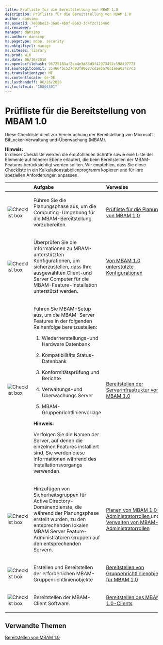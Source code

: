 ```yaml
---
title: Prüfliste für die Bereitstellung von MBAM 1.0
description: Prüfliste für die Bereitstellung von MBAM 1.0
author: dansimp
ms.assetid: 7e00be23-36a0-4b0f-8663-3c4f2c71546d
ms.reviewer: ''
manager: dansimp
ms.author: dansimp
ms.pagetype: mdop, security
ms.mktglfcycl: manage
ms.sitesec: library
ms.prod: w10
ms.date: 06/16/2016
ms.openlocfilehash: 96725183af2cb4e3d86d3f42973452c598497773
ms.sourcegitcommit: 354664bc527d93f80687cd2eba70d1eea024c7c3
ms.translationtype: MT
ms.contentlocale: de-DE
ms.lasthandoff: 06/26/2020
ms.locfileid: "10804301"
---
```

# Prüfliste für die Bereitstellung von MBAM 1.0


Diese Checkliste dient zur Vereinfachung der Bereitstellung von Microsoft BitLocker-Verwaltung und-Überwachung (MBAM).

**Hinweis:**  
In dieser Checkliste werden die empfohlenen Schritte sowie eine Liste der Elemente auf höherer Ebene erläutert, die beim Bereitstellen der MBAM-Features berücksichtigt werden sollten. Wir empfehlen, dass Sie diese Checkliste in ein Kalkulationstabellenprogramm kopieren und für Ihre speziellen Anforderungen anpassen.



<table>
<colgroup>
<col width="25%" />
<col width="25%" />
<col width="25%" />
<col width="25%" />
</colgroup>
<thead>
<tr class="header">
<th align="left"></th>
<th align="left">Aufgabe</th>
<th align="left">Verweise</th>
<th align="left">Anmerkungen</th>
</tr>
</thead>
<tbody>
<tr class="odd">
<td align="left"><img src="images/checklistbox.gif" alt="Checklist box" /></td>
<td align="left"><p>Führen Sie die Planungsphase aus, um die Computing-Umgebung für die MBAM-Bereitstellung vorzubereiten.</p></td>
<td align="left"><p><a href="mbam-10-planning-checklist.md" data-raw-source="[MBAM 1.0 Planning Checklist](mbam-10-planning-checklist.md)">Prüfliste für die Planung von MBAM 1.0</a></p></td>
<td align="left"><p></p></td>
</tr>
<tr class="even">
<td align="left"><img src="images/checklistbox.gif" alt="Checklist box" /></td>
<td align="left"><p>Überprüfen Sie die Informationen zu MBAM-unterstützten Konfigurationen, um sicherzustellen, dass Ihre ausgewählten Client-und Server Computer für die MBAM-Feature-Installation unterstützt werden.</p></td>
<td align="left"><p><a href="mbam-10-supported-configurations.md" data-raw-source="[MBAM 1.0 Supported Configurations](mbam-10-supported-configurations.md)">Von MBAM 1.0 unterstützte Konfigurationen</a></p></td>
<td align="left"><p></p></td>
</tr>
<tr class="odd">
<td align="left"><img src="images/checklistbox.gif" alt="Checklist box" /></td>
<td align="left"><p>Führen Sie MBAM-Setup aus, um die MBAM-Server Features in der folgenden Reihenfolge bereitzustellen:</p>
<ol>
<li><p>Wiederherstellungs-und Hardware Datenbank</p></li>
<li><p>Kompatibilitäts Status-Datenbank</p></li>
<li><p>Konformitätsprüfung und Berichte</p></li>
<li><p>Verwaltungs-und Überwachungs Server</p></li>
<li><p>MBAM-Gruppenrichtlinienvorlage</p></li>
</ol>
<div class="alert">
<strong>Hinweis:</strong><br/><p>Verfolgen Sie die Namen der Server, auf denen die einzelnen Features installiert sind. Sie werden diese Informationen während des Installationsvorgangs verwenden.</p>
</div>
<div>

</div></td>
<td align="left"><p><a href="deploying-the-mbam-10-server-infrastructure.md" data-raw-source="[Deploying the MBAM 1.0 Server Infrastructure](deploying-the-mbam-10-server-infrastructure.md)">Bereitstellen der Serverinfrastruktur von MBAM 1.0</a></p></td>
<td align="left"><p></p></td>
</tr>
<tr class="even">
<td align="left"><img src="images/checklistbox.gif" alt="Checklist box" /></td>
<td align="left"><p>Hinzufügen von Sicherheitsgruppen für Active Directory-Domänendienste, die während der Planungsphase erstellt wurden, zu den entsprechenden lokalen MBAM Server Feature-Administratoren Gruppen auf den entsprechenden Servern.</p></td>
<td align="left"><p><a href="planning-for-mbam-10-administrator-roles.md" data-raw-source="[Planning for MBAM 1.0 Administrator Roles](planning-for-mbam-10-administrator-roles.md)">Planen von MBAM 1,0-Administratorrollen </a> und <a href="how-to-manage-mbam-administrator-roles-mbam-1.md" data-raw-source="[How to Manage MBAM Administrator Roles](how-to-manage-mbam-administrator-roles-mbam-1.md)"> Verwalten von MBAM-Administratorrollen</a></p></td>
<td align="left"><p></p></td>
</tr>
<tr class="odd">
<td align="left"><img src="images/checklistbox.gif" alt="Checklist box" /></td>
<td align="left"><p>Erstellen und Bereitstellen der erforderlichen MBAM-Gruppenrichtlinienobjekte</p></td>
<td align="left"><p><a href="deploying-mbam-10-group-policy-objects.md" data-raw-source="[Deploying MBAM 1.0 Group Policy Objects](deploying-mbam-10-group-policy-objects.md)">Bereitstellen von Gruppenrichtlinienobjekten für MBAM 1.0</a></p></td>
<td align="left"><p></p></td>
</tr>
<tr class="even">
<td align="left"><img src="images/checklistbox.gif" alt="Checklist box" /></td>
<td align="left"><p>Bereitstellen der MBAM-Client Software.</p></td>
<td align="left"><p><a href="deploying-the-mbam-10-client.md" data-raw-source="[Deploying the MBAM 1.0 Client](deploying-the-mbam-10-client.md)">Bereitstellen des MBAM 1.0-Clients</a></p></td>
<td align="left"><p></p></td>
</tr>
</tbody>
</table>



## Verwandte Themen


[Bereitstellen von MBAM 1.0](deploying-mbam-10.md)









